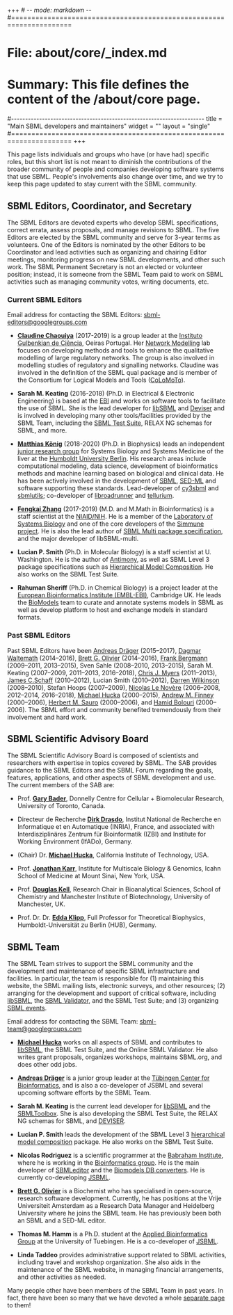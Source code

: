 +++ # -*- mode: markdown -*-
#=====================================================================
# File:    about/core/_index.md
# Summary: This file defines the content of the /about/core page.
#---------------------------------------------------------------------
title = "Main SBML developers and maintainers"
widget = ""
layout = "single"
#=====================================================================
+++

This page lists individuals and groups who have (or have had) specific roles, but this short list is not meant to diminish the contributions of the broader community of people and companies developing software systems that use SBML. People's involvements also change over time, and we try to keep this page updated to stay current with the SBML community.

## SBML Editors, Coordinator, and Secretary

The SBML Editors are devoted experts who develop SBML specifications, correct errata, assess proposals, and manage revisions to SBML. The five Editors are elected by the SBML community and serve for 3-year terms as volunteers. One of the Editors is nominated by the other Editors to be Coordinator and lead activities such as organizing and chairing Editor meetings, monitoring progress on new SBML developments, and other such work. The SBML Permanent Secretary is not an elected or volunteer position; instead, it is someone from the SBML Team paid to work on SBML activities such as managing community votes, writing documents, etc.

### Current SBML Editors

Email address for contacting the SBML Editors: [sbml-editors@googlegroups.com](mailto:sbml-editors@googlegroups.com)

  - [**Claudine Chaouiya**](http://compbio.igc.gulbenkian.pt/nmd/node/14) (2017-2019) is a group leader at the [Instituto Gulbenkian de Ciência](http://www.igc.gulbenkian.pt/), Oeiras Portugal. Her [Network Modelling](http://compbio.igc.gulbenkian.pt/nmd/) lab focuses on developing methods and tools to enhance the qualitative modelling of large regulatory networks. The group is also involved in modelling studies of regulatory and signalling networks. Claudine was involved in the definition of the SBML qual package and is member of the Consortium for Logical Models and Tools ([CoLoMoTo](http://colomoto.org/)).

  - **Sarah M. Keating** (2016-2018) (Ph.D. in Electrical & Electronic Engineering) is based at the [EBI](http://www.ebi.ac.uk) and works on software tools to facilitate the use of SBML. She is the lead developer for [libSBML](http://sbml.org/Software/libSBML) and [Deviser](https://github.com/sbmlteam/deviser) and is involved in developing many other tools/facilities provided by the SBML Team, including the [SBML Test Suite](http://sbml.org/Software/SBML_Test_Suite), RELAX NG schemas for SBML, and more.

  - [**Matthias König**](http://livermetabolism.com/cv/) (2018-2020) (Ph.D.  in Biophysics) leads an independent [junior research group](https://livermetabolism.com) for Systems Biology and Systems Medicine of the liver at the [Humboldt University Berlin](https://www.hu-berlin.de). His research areas include computational modeling, data science, development of bioinformatics methods and machine learning based on biological and clinical data.  He has been actively involved in the development of [SBML](http://sbml.org), [SED-ML](http://sed-ml.org) and software supporting these standards. Lead-developer of [cy3sbml](https://github.com/matthiaskoenig/cy3sbml) and [sbmlutils](https://github.com/matthiaskoenig/sbmlutils); co-developer of [libroadrunner](http://libroadrunner.org/) and [tellurium](http://tellurium.analogmachine.org/).

  - [**Fengkai Zhang**](https://www.linkedin.com/in/fengkai-zhang-8aba2018) (2017-2019) (M.D. and M.Math in Bioinformatics) is a staff scientist at the [NIAID/NIH](https://www.niaid.nih.gov). He is a member of the [Laboratory of Systems Biology](https://www.niaid.nih.gov/research/lab-systems-biology) and one of the core developers of the [Simmune project](https://www.niaid.nih.gov/research/simmune-project). He is also the lead author of [SBML Multi package specification](http://sbml.org/Documents/Specifications/SBML_Level_3/Packages/multi), and the major developer of libSBML-multi.

  - **Lucian P. Smith** (Ph.D. in Molecular Biology) is a staff scientist at U.  Washington. He is the author of [Antimony](http://antimony.sourceforge.net), as well as SBML Level 3 package specifications such as [Hierarchical Model Composition](http://sbml.org/Documents/Specifications/SBML_Level_3/Packages/comp).  He also works on the SBML Test Suite.

  - **Rahuman Sheriff** (Ph.D. in Chemical Biology) is a project leader at the [European Bioinformatics Institute (EMBL-EBI)](https://www.ebi.ac.uk/), Cambridge UK. He leads the [BioModels](https://www.ebi.ac.uk/biomodels/) team to curate and annotate systems models in SBML as well as develop platform to host and exchange models in standard formats.

### Past SBML Editors

Past SBML Editors have been [Andreas Dräger](http://www.ra.cs.uni-tuebingen.de/mitarb/draeger/) (2015–2017), [Dagmar Waltemath](http://www.sbi.uni-rostock.de/team/single/dagmar-waltemath/) (2014–2016), [Brett G. Olivier](http://www.bgoli.net/blog/) (2014–2016), [Frank Bergmann](http://frank-fbergmann.blogspot.com/) (2009–2011, 2013–2015), Sven Sahle (2008–2010, 2013–2015), Sarah M. Keating (2007–2009, 2011–2013, 2016–2018), [Chris J.  Myers](http://www.async.ece.utah.edu/~myers/) (2011–2013), [James C.Schaff](http://www.ccam.uchc.edu/people/schaff/schaff.html) (2010–2012), Lucian Smith (2010–2012), [Darren Wilkinson](http://www.staff.ncl.ac.uk/d.j.wilkinson/) (2008–2010), Stefan Hoops (2007–2009), [Nicolas Le Novère](https://lenoverelab.org/members/Nicolas_Le_Novere) (2006–2008, 2012–2014, 2016–2018), [Michael Hucka](http://www.cds.caltech.edu/~mhucka/) (2000–2015), [Andrew M.  Finney](http://uk.linkedin.com/in/andrewmartinfinney) (2000–2006), [Herbert M.  Sauro](http://depts.washington.edu/bioe/people/core/sauro/sauro.html) (2000–2006), and [Hamid Bolouri](http://www.its.caltech.edu/~hbolouri/) (2000–2006). The SBML effort and community benefited tremendously from their involvement and hard work.

## SBML Scientific Advisory Board

The SBML Scientific Advisory Board is composed of scientists and researchers with expertise in topics covered by SBML. The SAB provides guidance to the SBML Editors and the SBML Forum regarding the goals, features, applications, and other aspects of SBML development and use.  The current members of the SAB are:

  - Prof. [**Gary Bader**](http://baderlab.org/GaryBader), Donnelly Centre for Cellular + Biomolecular Research, University of Toronto, Canada.

  - Directeur de Recherche [**Dirk Drasdo**](https://www.rocq.inria.fr/bang/DD/drasdo.html), Institut National de Recherche en Informatique et en Automatique (INRIA), France, and associated with Interdisziplinäres Zentrum für Bioinformatik (IZBI) and Institute for Working Environment (IfADo), Germany.

  - (Chair) Dr. [**Michael Hucka**](http://www.cds.caltech.edu/~mhucka/), California Institute of Technology, USA.

  - Prof. [**Jonathan Karr**](http://www.mountsinai.org/profiles/jonathan-karr), Institute for Multiscale Biology & Genomics, Icahn School of Medicine at Mount Sinai, New York, USA.

  - Prof. [**Douglas Kell**](http://dbkgroup.org/dbk.htm), Research Chair in Bioanalytical Sciences, School of Chemistry and Manchester Institute of Biotechnology, University of Manchester, UK.

  - Prof. Dr. Dr. [**Edda Klipp**](https://www2.hu-berlin.de/biologie/theorybp/?goto=cv_klipp), Full Professor for Theoretical Biophysics, Humboldt-Universität zu Berlin (HUB), Germany.

## SBML Team

The SBML Team strives to support the SBML community and the development and maintenance of specific SBML infrastructure and facilities. In particular, the team is responsible for (1) maintaining this website, the SBML mailing lists, electronic surveys, and other resources; (2) arranging for the development and support of critical software, including [libSBML](Software/libSBML), the [SBML Validator](Facilities/Validator), and the SBML Test Suite; and (3) organizing [SBML events](Events).

Email address for contacting the SBML Team: <sbml-team@googlegroups.com>

  - [**Michael Hucka**](http://www.cds.caltech.edu/~mhucka/) works on all aspects of SBML and contributes to [libSBML](Software/libSBML "wikilink"), the SBML Test Suite, and the Online SBML Validator. He also writes grant proposals, organizes workshops, maintains SBML.org, and does other odd jobs.

  - [**Andreas Dräger**](http://draeger-lab.org/) is a junior group leader at the [Tübingen Center for Bioinformatics](http://www.zbit.uni-tuebingen.de), and is also a co-developer of JSBML and several upcoming software efforts by the SBML Team.

  - **Sarah M. Keating** is the current lead developer for [libSBML](Software/libSBML "wikilink") and the [ SBMLToolbox](Software/SBMLToolbox "wikilink"). She is also developing the SBML Test Suite, the RELAX NG schemas for SBML, and [DEVISER](http://www.github.com/sbmlteam/deviser).

  - **Lucian P. Smith** leads the development of the SBML Level 3 [ hierarchical model composition](Community/Wiki/SBML_Level_3_Proposals/Hierarchical_Model_Composition "wikilink") package. He also works on the SBML Test Suite.

  - **Nicolas Rodriguez** is a scientific programmer at the [Babraham Institute](http://www.babraham.ac.uk), where he is working in the [Bioinformatics group](https://www.bioinformatics.babraham.ac.uk/).  He is the main developer of [SBMLeditor](http://www.ebi.ac.uk/compneur-srv/SBMLeditor.html) and the [Biomodels DB converters](http://www.ebi.ac.uk/compneur-srv/sbml/converters/). He is currently co-developing [JSBML](http://sbml.org/Software/JSBML).

  - [**Brett G. Olivier**](http://www.bgoli.net) is a Biochemist who has specialised in open-source, research software development.  Currently, he has positions at the Vrije Universiteit Amsterdam as a Research Data Manager and Heidelberg University where he joins the SBML team. He has previously been both an SBML and a SED-ML editor.

  - **Thomas M. Hamm** is a Ph.D. student at the [Applied Bioinformatics Group](http://abi.inf.uni-tuebingen.de/) at the University of Tuebingen. He is a co-developer of [JSBML](http://sbml.org/Software/JSBML).

  - **Linda Taddeo** provides administrative support related to SBML activities, including travel and workshop organization. She also aids in the maintenance of the SBML website, in managing financial arrangements, and other activities as needed.

Many people other have been members of the SBML Team in past years. In fact, there have been so many that we have devoted a whole [separate page](/about/core/past-sbml-team) to them!
